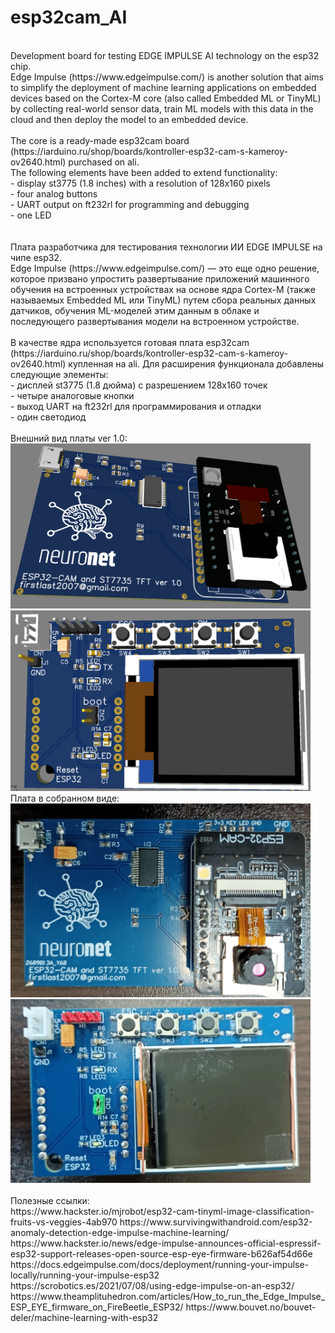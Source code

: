 # esp32cam_AI
<br>
Development board for testing EDGE IMPULSE AI technology on the esp32 chip.<br>
Edge Impulse (https://www.edgeimpulse.com/) is another solution that aims to simplify
the deployment of machine learning applications on embedded devices based on the
Cortex-M core (also called Embedded ML or TinyML) by collecting real-world sensor
data, train ML models with this data in the cloud and then deploy the model to an embedded device.<br>
<br>
The core is a ready-made esp32cam board (https://iarduino.ru/shop/boards/kontroller-esp32-cam-s-kameroy-ov2640.html)
purchased on ali.<br>
The following elements have been added to extend functionality:<br>
- display st3775 (1.8 inches) with a resolution of 128x160 pixels<br>
- four analog buttons <br>
- UART output on ft232rl for programming and debugging <br>
- one LED <br>
<br>
<br>
Плата разработчика для тестирования технологии ИИ EDGE IMPULSE на чипе esp32.<br>
Edge Impulse (https://www.edgeimpulse.com/) — это еще одно решение, которое призвано упростить развертывание приложений
машинного обучения на встроенных устройствах на основе ядра Cortex-M (также называемых Embedded ML или TinyML)
путем сбора реальных данных датчиков, обучения ML-моделей этим данным в облаке и последующего развертывания
модели на встроенном устройстве.<br>

<br>
В качестве ядра используется готовая плата esp32cam (https://iarduino.ru/shop/boards/kontroller-esp32-cam-s-kameroy-ov2640.html) купленная на ali.
Для расширения функционала добавлены следующие элементы:<br>
- дисплей st3775 (1.8 дюйма) с разрешением 128х160 точек<br>
- четыре аналоговые кнопки <br>
- выход UART на ft232rl для программирования и отладки <br>
- один светодиод <br>
<br>
Внешний вид платы ver 1.0:<br>
<img src="https://github.com/pav2000/esp32cam_AI/blob/main/Board/view01.png" width="480" /> <br>
<img src="https://github.com/pav2000/esp32cam_AI/blob/main/Board/view02.png" width="480" /> <br>
Плата в собранном виде:<br>
<img src="https://github.com/pav2000/esp32cam_AI/blob/main/Board/board01.jpg" width="480" /> <br>
<img src="https://github.com/pav2000/esp32cam_AI/blob/main/Board/board02.jpg" width="480" /> <br>
<br>
Полезные ссылки:<br>
https://www.hackster.io/mjrobot/esp32-cam-tinyml-image-classification-fruits-vs-veggies-4ab970
https://www.survivingwithandroid.com/esp32-anomaly-detection-edge-impulse-machine-learning/<br>
https://www.hackster.io/news/edge-impulse-announces-official-espressif-esp32-support-releases-open-source-esp-eye-firmware-b626af54d66e<br>
https://docs.edgeimpulse.com/docs/deployment/running-your-impulse-locally/running-your-impulse-esp32<br>
https://scrobotics.es/2021/07/08/using-edge-impulse-on-an-esp32/<br>
https://www.theamplituhedron.com/articles/How_to_run_the_Edge_Impulse_ESP_EYE_firmware_on_FireBeetle_ESP32/
https://www.bouvet.no/bouvet-deler/machine-learning-with-esp32
